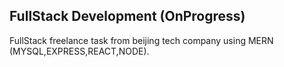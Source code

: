 ## FullStack Development (OnProgress)

FullStack freelance task from beijing tech company using MERN (MYSQL,EXPRESS,REACT,NODE).
